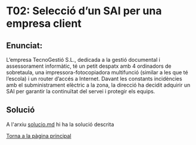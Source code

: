 # T02: Selecció d’un SAI per una empresa client
## Enunciat:

L’empresa TecnoGestió S.L., dedicada a la gestió documental i assessorament informàtic, té un petit despatx amb 4 ordinadors de sobretaula, una impressora-fotocopiadora multifunció (similar a les que té l’escola) i un router d’accés a Internet. Davant les constants incidències amb el subministrament elèctric a la zona, la direcció ha decidit adquirir un SAI per garantir la continuïtat del servei i protegir els equips.

## Solució
A l'arxiu [solucio.md](solucio.md) hi ha la solució descrita

[Torna a la pàgina principal](Projecte2_EverPIA)
